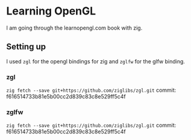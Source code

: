# Learning OpenGL
I am going through the learnopengl.com book with zig.
## Setting up
I used `zgl` for the opengl bindings for zig and `zglfw` for the glfw binding.
### zgl
`zig fetch --save git+https://github.com/ziglibs/zgl.git`
commit: f616514733b81e5b00cc2d839c83c8e529ff5c4f
### zglfw
`zig fetch --save git+https://github.com/ziglibs/zgl.git`
commit: f616514733b81e5b00cc2d839c83c8e529ff5c4f
